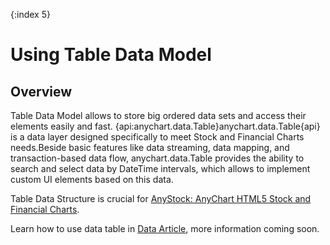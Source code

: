 {:index 5}
# Using Table Data Model

## Overview

Table Data Model allows to store big ordered data sets and access their elements easily and fast. {api:anychart.data.Table}anychart.data.Table{api} is a data layer designed specifically to meet Stock and Financial Charts needs.Beside basic features like data streaming, data mapping, and transaction-based data flow, anychart.data.Table provides the ability to search and select data by DateTime intervals, which allows to implement custom UI elements based on this data.

Table Data Structure is crucial for [AnyStock: AnyChart HTML5 Stock and Financial Charts](../Stock_Charts/Quick_Start).

Learn how to use data table in [Data Article](../Stock_Charts/Data), more information coming soon.